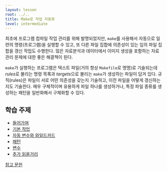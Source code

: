 ```yaml
---
layout: lesson
root: ../..
title: Make로 작업 자동화
level: intermediate
---
```


최초에 프로그램 컴파일 작업 관리를 위해 발명되었지만, `make`를 사용해서 자동으로 일련의 명령(프로그램)을 실행할 수 있고,
또 다른 파일 집합에 의존성이 있는 임의 파일 집합을 갱신 작업도 수행한다.
많은 자료분석과 데이터에서 이미지 생성을 포함하는 자료 관리 문제에 대한 좋은 해결책이 된다.  

`make`가 실행하는 프로그램은 텍스트 파일(거의 항상 `Makefile`로 명명)로 기술되는데 
*rules*로 불리는 명령 목록과 *targets*으로 불리는 `make`가 생성하는 파일이 담겨 있다.
규칙(rules)은 파일이 서로 어떤 의존성을 갖는지 기술하고, 이전 파일을 어떻게 갱신하는지도 기술한다.
매우 구체적이며 유용하게 파일 하나를 생성하거나, 특정 파일 종류를 생성하는 패턴을 일반화해서 구체화할 수 있다.


학습 주제
------
*   [들어가며](00-intro.html)
*   [기본 작업](01-basics.html)
*   [자동 변수와 와일드카드](02-automatic-variables.html)
*   [패턴](03-patterns.html)
*   [변수](04-variables.html)
*   [추가 읽을거리](05-futher-reading.html)

[참고 문헌](reference.html)
